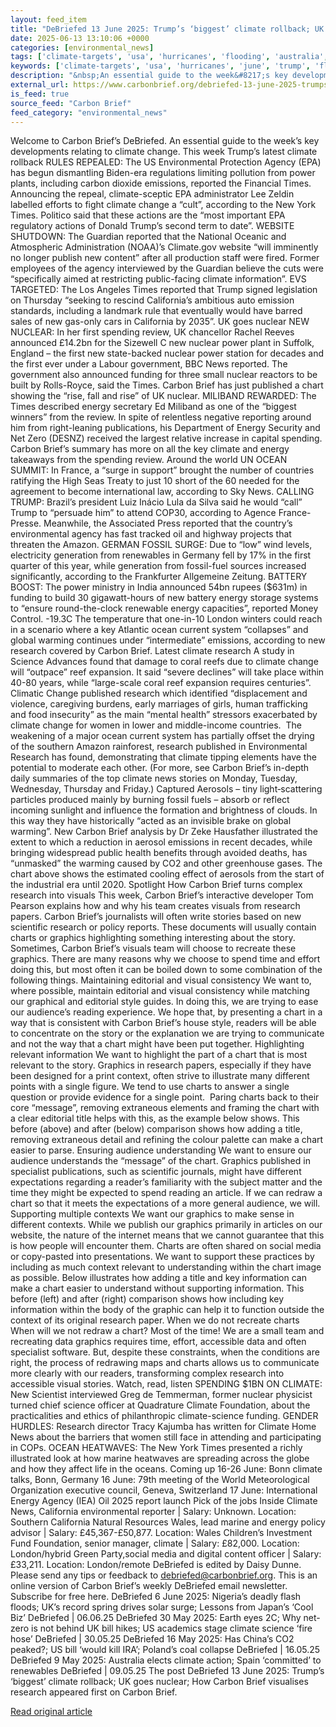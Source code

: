 ```yaml
---
layout: feed_item
title: "DeBriefed 13 June 2025: Trump’s ‘biggest’ climate rollback; UK goes nuclear; How Carbon Brief visualises research"
date: 2025-06-13 13:10:06 +0000
categories: [environmental_news]
tags: ['climate-targets', 'usa', 'hurricanes', 'flooding', 'australia', 'rainforest', 'net-zero', 'solar-power', 'urgent', 'extreme-weather']
keywords: ['climate-targets', 'usa', 'hurricanes', 'june', 'trump', 'flooding', 'australia', 'debriefed']
description: "&nbsp;An essential guide to the week&#8217;s key developments relating to climate change"
external_url: https://www.carbonbrief.org/debriefed-13-june-2025-trumps-biggest-climate-rollback-uk-goes-nuclear-how-carbon-brief-visualises-research/
is_feed: true
source_feed: "Carbon Brief"
feed_category: "environmental_news"
---
```


Welcome to Carbon Brief’s DeBriefed.&nbsp;An essential guide to the week&#8217;s key developments relating to climate change. This week Trump’s latest climate rollback RULES REPEALED: The US Environmental Protection Agency (EPA) has begun dismantling Biden-era regulations limiting pollution from power plants, including carbon dioxide emissions, reported the Financial Times. Announcing the repeal, climate-sceptic EPA administrator Lee Zeldin labelled efforts to fight climate change a &#8220;cult&#8221;, according to the New York Times. Politico said that these actions are the “most important EPA regulatory actions of Donald Trump’s second term to date&#8221;. WEBSITE SHUTDOWN: The Guardian reported that the National Oceanic and Atmospheric Administration (NOAA)’s Climate.gov website “will imminently no longer publish new content” after all production staff were fired. Former employees of the agency interviewed by the Guardian believe the cuts were &#8220;specifically aimed at restricting public-facing climate information&#8221;. EVS TARGETED: The Los Angeles Times reported that Trump signed legislation on Thursday “seeking to rescind California’s ambitious auto emission standards, including a landmark rule that eventually would have barred sales of new gas-only cars in California by 2035”. UK goes nuclear NEW NUCLEAR: In her first spending review, UK chancellor Rachel Reeves announced £14.2bn for the Sizewell C new nuclear power plant in Suffolk, England – the first new state-backed nuclear power station for decades and the first ever under a Labour government, BBC News reported. The government also announced funding for three small nuclear reactors to be built by Rolls-Royce, said the Times. Carbon Brief has just published a chart showing the “rise, fall and rise” of UK nuclear. MILIBAND REWARDED: The Times described energy secretary Ed Miliband as one of the “biggest winners” from the review. In spite of relentless negative reporting around him from right-leaning publications, his Department of Energy Security and Net Zero (DESNZ) received the largest relative increase in capital spending. Carbon Brief’s summary has more on all the key climate and energy takeaways from the spending review. Around the world UN OCEAN SUMMIT: In France, a “surge in support&#8221; brought the number of countries ratifying the High Seas Treaty to just 10 short of the 60 needed for the agreement to become international law, according to Sky News. CALLING TRUMP: Brazil’s president Luiz Inácio Lula da Silva said he would “call” Trump to “persuade him” to attend COP30, according to Agence France-Presse. Meanwhile, the Associated Press reported that the country’s environmental agency has fast tracked oil and highway projects that threaten the Amazon. GERMAN FOSSIL SURGE: Due to “low” wind levels, electricity generation from renewables in Germany fell by 17% in the first quarter of this year, while generation from fossil-fuel sources increased significantly, according to the Frankfurter Allgemeine Zeitung. BATTERY BOOST: The power ministry in India announced 54bn rupees ($631m) in funding to build 30 gigawatt-hours of new battery energy storage systems to “ensure round-the-clock renewable energy capacities”, reported Money Control. -19.3C The temperature that one-in-10 London winters could reach in a scenario where a key Atlantic ocean current system “collapses” and global warming continues under “intermediate” emissions, according to new research covered by Carbon Brief. Latest climate research A study in Science Advances found that damage to coral reefs due to climate change will “outpace” reef expansion. It said “severe declines” will take place within 40-80 years, while “large-scale coral reef expansion requires centuries”. Climatic Change published research which identified “displacement and violence, caregiving burdens, early marriages of girls, human trafficking and food insecurity” as the main “mental health” stressors exacerbated by climate change for women in lower and middle-income countries.&nbsp; The weakening of a major ocean current system has partially offset the drying of the southern Amazon rainforest, research published in Environmental Research has found, demonstrating that climate tipping elements have the potential to moderate each other. (For more, see Carbon Brief’s in-depth daily summaries of the top climate news stories on Monday, Tuesday, Wednesday, Thursday and Friday.) Captured Aerosols – tiny light‑scattering particles produced mainly by burning fossil fuels – absorb or reflect incoming sunlight and influence the formation and brightness of clouds. In this way they have historically &#8220;acted as an invisible brake on global warming&#8221;. New Carbon Brief analysis by Dr Zeke Hausfather illustrated the extent to which a reduction in aerosol emissions in recent decades, while bringing widespread public health benefits through avoided deaths, has &#8220;unmasked&#8221; the warming caused by CO2 and other greenhouse gases. The chart above shows the estimated cooling effect of aerosols from the start of the industrial era until 2020. Spotlight How Carbon Brief turns complex research into visuals This week, Carbon Brief’s interactive developer Tom Pearson explains how and why his team creates visuals from research papers. Carbon Brief’s journalists will often write stories based on new scientific research or policy reports. These documents will usually contain charts or graphics highlighting something interesting about the story. Sometimes, Carbon Brief’s visuals team will choose to recreate these graphics. There are many reasons why we choose to spend time and effort doing this, but most often it can be boiled down to some combination of the following things. Maintaining editorial and visual consistency We want to, where possible, maintain editorial and visual consistency while matching our graphical and editorial style guides. In doing this, we are trying to ease our audience&#8217;s reading experience. We hope that, by presenting a chart in a way that is consistent with Carbon Brief’s house style, readers will be able to concentrate on the story or the explanation we are trying to communicate and not the way that a chart might have been put together. Highlighting relevant information We want to highlight the part of a chart that is most relevant to the story. Graphics in research papers, especially if they have been designed for a print context, often strive to illustrate many different points with a single figure. We tend to use charts to answer a single question or provide evidence for a single point.&nbsp; Paring charts back to their core “message”, removing extraneous elements and framing the chart with a clear editorial title helps with this, as the example below shows. This before (above) and after (below) comparison shows how adding a title, removing extraneous detail and refining the colour palette can make a chart easier to parse. Ensuring audience understanding We want to ensure our audience understands the “message” of the chart. Graphics published in specialist publications, such as scientific journals, might have different expectations regarding a reader&#8217;s familiarity with the subject matter and the time they might be expected to spend reading an article. If we can redraw a chart so that it meets the expectations of a more general audience, we will.&nbsp; Supporting multiple contexts We want our graphics to make sense in different contexts. While we publish our graphics primarily in articles on our website, the nature of the internet means that we cannot guarantee that this is how people will encounter them. Charts are often shared on social media or copy-pasted into presentations. We want to support these practices by including as much context relevant to understanding within the chart image as possible. Below illustrates how adding a title and key information can make a chart easier to understand without supporting information. This before (left) and after (right) comparison shows how including key information within the body of the graphic can help it to function outside the context of its original research paper. When we do not recreate charts When will we not redraw a chart? Most of the time! We are a small team and recreating data graphics requires time, effort, accessible data and often specialist software. But, despite these constraints, when the conditions are right, the process of redrawing maps and charts allows us to communicate more clearly with our readers, transforming complex research into accessible visual stories. Watch, read, listen SPENDING $1BN ON CLIMATE: New Scientist interviewed Greg de Temmerman, former nuclear physicist turned chief science officer at Quadrature Climate Foundation, about the practicalities and ethics of philanthropic climate-science funding. GENDER HURDLES: Research director Tracy Kajumba has written for Climate Home News about the barriers that women still face in attending and participating in COPs. OCEAN HEATWAVES: The New York Times presented a richly illustrated look at how marine heatwaves are spreading across the globe and how they affect life in the oceans. Coming up 16-26 June: Bonn climate talks, Bonn, Germany 16 June: 79th meeting of the World Meteorological Organization executive council, Geneva, Switzerland 17 June: International Energy Agency (IEA) Oil 2025 report launch Pick of the jobs Inside Climate News, California environmental reporter | Salary: Unknown. Location: Southern California Natural Resources Wales, lead marine and energy policy advisor | Salary: £45,367-£50,877. Location: Wales Children&#8217;s Investment Fund Foundation, senior manager, climate | Salary: £82,000. Location: London/hybrid Green Party,social media and digital content officer | Salary: £33,211. Location: London/remote DeBriefed is edited by Daisy Dunne. Please send any tips or feedback to debriefed@carbonbrief.org. This is an online version of Carbon Brief’s weekly DeBriefed email newsletter. Subscribe for&nbsp;free here. DeBriefed 6 June 2025: Nigeria’s deadly flash floods; UK’s record spring drives solar surge; Lessons from Japan’s ‘Cool Biz’ DeBriefed | 06.06.25 DeBriefed 30 May 2025: Earth eyes 2C; Why net-zero is not behind UK bill hikes; US academics stage climate science ‘fire hose’ DeBriefed | 30.05.25 DeBriefed 16 May 2025: Has China’s CO2 peaked?; US bill ‘would kill IRA’; Poland’s coal collapse DeBriefed | 16.05.25 DeBriefed 9 May 2025: Australia elects climate action; Spain ‘committed’ to renewables DeBriefed | 09.05.25 The post DeBriefed 13 June 2025: Trump’s ‘biggest’ climate rollback; UK goes nuclear; How Carbon Brief visualises research appeared first on Carbon Brief.

[Read original article](https://www.carbonbrief.org/debriefed-13-june-2025-trumps-biggest-climate-rollback-uk-goes-nuclear-how-carbon-brief-visualises-research/)
